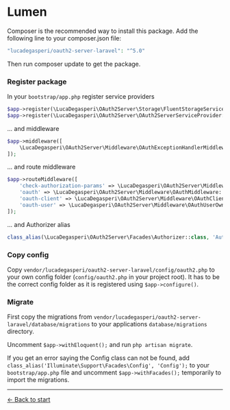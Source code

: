 # Lumen

Composer is the recommended way to install this package. Add the following line to your composer.json file:

```php
"lucadegasperi/oauth2-server-laravel": "^5.0"
```
Then run composer update to get the package.

### Register package

In your `bootstrap/app.php` register service providers

```php
$app->register(\LucaDegasperi\OAuth2Server\Storage\FluentStorageServiceProvider::class);
$app->register(\LucaDegasperi\OAuth2Server\OAuth2ServerServiceProvider::class);
```

... and middleware

```php
$app->middleware([
    \LucaDegasperi\OAuth2Server\Middleware\OAuthExceptionHandlerMiddleware::class
]);
```

... and route middleware

```php
$app->routeMiddleware([
    'check-authorization-params' => \LucaDegasperi\OAuth2Server\Middleware\CheckAuthCodeRequestMiddleware::class,
    'oauth' => \LucaDegasperi\OAuth2Server\Middleware\OAuthMiddleware::class,
    'oauth-client' => \LucaDegasperi\OAuth2Server\Middleware\OAuthClientOwnerMiddleware::class,
    'oauth-user' => \LucaDegasperi\OAuth2Server\Middleware\OAuthUserOwnerMiddleware::class,
]);
```

... and Authorizer alias
```php
class_alias(\LucaDegasperi\OAuth2Server\Facades\Authorizer::class, 'Authorizer');
```

### Copy config

Copy `vendor/lucadegasperi/oauth2-server-laravel/config/oauth2.php` to your own config folder (`config/oauth2.php` in your project root). It has to be the correct config folder as it is registered using `$app->configure()`.

### Migrate

First copy the migrations from `vendor/lucadegasperi/oauth2-server-laravel/database/migrations` to your applications `database/migrations` directory.

Uncomment `$app->withEloquent();` and run `php artisan migrate`.

If you get an error saying the Config class can not be found, add `class_alias('Illuminate\Support\Facades\Config', 'Config');` to your `bootstrap/app.php` file and uncomment `$app->withFacades();` temporarily to import the migrations.

---

[&larr; Back to start](../README.md)
